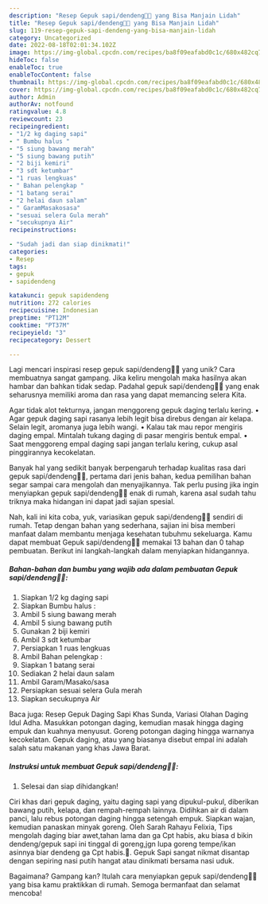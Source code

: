 ```yaml
---
description: "Resep Gepuk sapi/dendeng🐄🐄 yang Bisa Manjain Lidah"
title: "Resep Gepuk sapi/dendeng🐄🐄 yang Bisa Manjain Lidah"
slug: 119-resep-gepuk-sapi-dendeng-yang-bisa-manjain-lidah
category: Uncategorized
date: 2022-08-18T02:01:34.102Z
image: https://img-global.cpcdn.com/recipes/ba8f09eafabd0c1c/680x482cq70/gepuk-sapidendeng-foto-resep-utama.jpg
hideToc: false
enableToc: true
enableTocContent: false
thumbnail: https://img-global.cpcdn.com/recipes/ba8f09eafabd0c1c/680x482cq70/gepuk-sapidendeng-foto-resep-utama.jpg
cover: https://img-global.cpcdn.com/recipes/ba8f09eafabd0c1c/680x482cq70/gepuk-sapidendeng-foto-resep-utama.jpg
author: Admin
authorAv: notfound
ratingvalue: 4.8
reviewcount: 23
recipeingredient:
- "1/2 kg daging sapi"
- " Bumbu halus "
- "5 siung bawang merah"
- "5 siung bawang putih"
- "2 biji kemiri"
- "3 sdt ketumbar"
- "1 ruas lengkuas"
- " Bahan pelengkap "
- "1 batang serai"
- "2 helai daun salam"
- " GaramMasakosasa"
- "sesuai selera Gula merah"
- "secukupnya Air"
recipeinstructions:

- "Sudah jadi dan siap dinikmati!"
categories:
- Resep
tags:
- gepuk
- sapidendeng

katakunci: gepuk sapidendeng 
nutrition: 272 calories
recipecuisine: Indonesian
preptime: "PT12M"
cooktime: "PT37M"
recipeyield: "3"
recipecategory: Dessert

---
```





Lagi mencari inspirasi resep gepuk sapi/dendeng🐄🐄 yang unik? Cara membuatnya sangat gampang. Jika keliru mengolah maka hasilnya akan hambar dan bahkan tidak sedap. Padahal gepuk sapi/dendeng🐄🐄 yang enak seharusnya memiliki aroma dan rasa yang dapat memancing selera Kita.





Agar tidak alot tekturnya, jangan menggoreng gepuk daging terlalu kering. • Agar gepuk daging sapi rasanya lebih legit bisa direbus dengan air kelapa. Selain legit, aromanya juga lebih wangi. • Kalau tak mau repor mengiris daging empal. Mintalah tukang daging di pasar mengiris bentuk empal. • Saat menggoreng empal daging sapi jangan terlalu kering, cukup asal pinggirannya kecokelatan.

Banyak hal yang sedikit banyak berpengaruh terhadap kualitas rasa dari gepuk sapi/dendeng🐄🐄, pertama dari jenis bahan, kedua pemilihan bahan segar sampai cara mengolah dan menyajikannya. Tak perlu pusing jika ingin menyiapkan gepuk sapi/dendeng🐄🐄 enak di rumah, karena asal sudah tahu triknya maka hidangan ini dapat jadi sajian spesial.






Nah, kali ini kita coba, yuk, variasikan gepuk sapi/dendeng🐄🐄 sendiri di rumah. Tetap dengan bahan yang sederhana, sajian ini bisa memberi manfaat dalam membantu menjaga kesehatan tubuhmu sekeluarga. Kamu dapat membuat Gepuk sapi/dendeng🐄🐄 memakai 13 bahan dan 0 tahap pembuatan. Berikut ini langkah-langkah dalam menyiapkan hidangannya.

<!--inarticleads1-->

##### Bahan-bahan dan bumbu yang wajib ada dalam pembuatan Gepuk sapi/dendeng🐄🐄:

1. Siapkan 1/2 kg daging sapi
1. Siapkan  Bumbu halus :
1. Ambil 5 siung bawang merah
1. Ambil 5 siung bawang putih
1. Gunakan 2 biji kemiri
1. Ambil 3 sdt ketumbar
1. Persiapkan 1 ruas lengkuas
1. Ambil  Bahan pelengkap :
1. Siapkan 1 batang serai
1. Sediakan 2 helai daun salam
1. Ambil  Garam/Masako/sasa
1. Persiapkan sesuai selera Gula merah
1. Siapkan secukupnya Air


Baca juga: Resep Gepuk Daging Sapi Khas Sunda, Variasi Olahan Daging Idul Adha. Masukkan potongan daging, kemudian masak hingga daging empuk dan kuahnya menyusut. Goreng potongan daging hingga warnanya kecokelatan. Gepuk daging, atau yang biasanya disebut empal ini adalah salah satu makanan yang khas Jawa Barat. 

<!--inarticleads2-->

##### Instruksi untuk membuat Gepuk sapi/dendeng🐄🐄:


1. Selesai dan siap dihidangkan!

Ciri khas dari gepuk daging, yaitu daging sapi yang dipukul-pukul, diberikan bawang putih, kelapa, dan rempah-rempah lainnya. Didihkan air di dalam panci, lalu rebus potongan daging hingga setengah empuk. Siapkan wajan, kemudian panaskan minyak goreng. Oleh Sarah Rahayu Felixia, Tips mengolah daging biar awet,tahan lama dan ga Cpt habis, aku biasa d bikin dendeng/gepuk sapi ini tinggal di goreng,jgn lupa goreng tempe/ikan asinnya biar dendeng ga Cpt habis.🤭. Gepuk Sapi sangat nikmat disantap dengan sepiring nasi putih hangat atau dinikmati bersama nasi uduk. 

Bagaimana? Gampang kan? Itulah cara menyiapkan gepuk sapi/dendeng🐄🐄 yang bisa kamu praktikkan di rumah. Semoga bermanfaat dan selamat mencoba!
